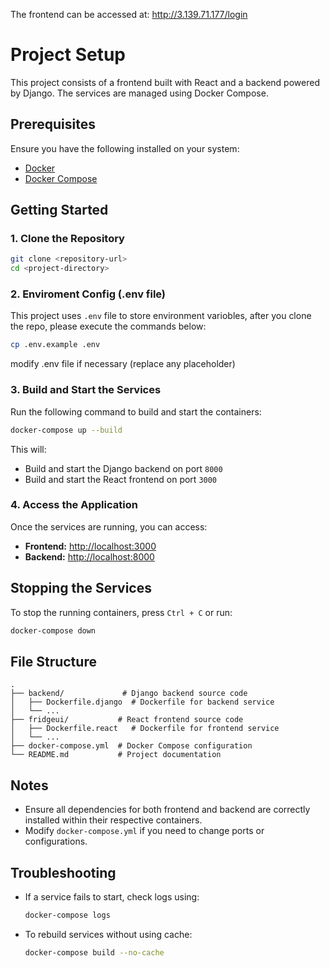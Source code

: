The frontend can be accessed at:
http://3.139.71.177/login

# Project Setup

This project consists of a frontend built with React and a backend powered by Django. The services are managed using Docker Compose.

## Prerequisites

Ensure you have the following installed on your system:
- [Docker](https://www.docker.com/get-started)
- [Docker Compose](https://docs.docker.com/compose/install/)

## Getting Started

### 1. Clone the Repository
```sh
git clone <repository-url>
cd <project-directory>
```
### 2. Enviroment Config (.env file)
This project uses `.env` file to store environment variobles,
after you clone the repo, please execute the commands below:
```bash
cp .env.example .env
```
modify .env file if necessary (replace any placeholder)

### 3. Build and Start the Services
Run the following command to build and start the containers:
```sh
docker-compose up --build
```
This will:
- Build and start the Django backend on port `8000`
- Build and start the React frontend on port `3000`

### 4. Access the Application
Once the services are running, you can access:
- **Frontend:** [http://localhost:3000](http://localhost:3000)
- **Backend:** [http://localhost:8000](http://localhost:8000)

## Stopping the Services
To stop the running containers, press `Ctrl + C` or run:
```sh
docker-compose down
```

## File Structure
```
.
├── backend/             # Django backend source code
│   ├── Dockerfile.django  # Dockerfile for backend service
│   └── ...
├── fridgeui/           # React frontend source code
│   ├── Dockerfile.react   # Dockerfile for frontend service
│   └── ...
├── docker-compose.yml  # Docker Compose configuration
└── README.md           # Project documentation
```

## Notes
- Ensure all dependencies for both frontend and backend are correctly installed within their respective containers.
- Modify `docker-compose.yml` if you need to change ports or configurations.

## Troubleshooting
- If a service fails to start, check logs using:
  ```sh
  docker-compose logs
  ```
- To rebuild services without using cache:
  ```sh
  docker-compose build --no-cache
  ```

